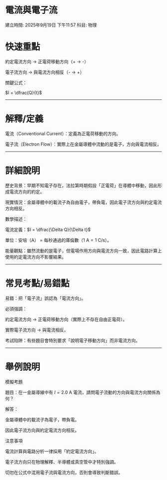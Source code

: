 # 電流與電子流

建立時間: 2025年9月19日 下午11:57
科目: 物理

# 快速重點

約定電流方向 → 正電荷移動方向（+ → -）

電子流方向 → 與電流方向相反（- → +）

關鍵公式：

$I = \dfrac{Q}{t}$

---

# 解釋/定義

電流（Conventional Current）：定義為正電荷移動的方向。

電子流（Electron Flow）：實際上在金屬導體中流動的是電子，方向與電流相反。

---

# 詳細說明

歷史背景：早期不知電子存在，法拉第時期假設「正電荷」在導體中移動，因此形成電流方向的約定。

現實情況：金屬導體中的載流子為自由電子，帶負電，因此電子流方向與約定電流方向相反。

數學描述：

電流定義：$I = \dfrac{\Delta Q}{\Delta t}$

單位：安培（$\mathrm{A}$） = 每秒通過的庫倫數（$1 \ \mathrm{A} = 1 \ \mathrm{C/s}$）。

能量觀點：雖然流動的是電子，但電場作用方向與電流方向一致，因此電路計算上使用約定電流方向不影響結果。

---

# 常見考點/易錯點

易錯：把「電子流」誤認為「電流方向」。

必須強調：

約定電流方向 → 正電荷移動方向（實際上不存在自由正電荷）。

實際電子流方向 → 與電流相反。

考試陷阱：有些題目會特別要求「說明電子移動方向」而非電流方向。

---

# 舉例說明

模擬考題

題目：在一金屬導線中有 $I = 2.0 \ \mathrm{A}$ 電流，請問電子流動的方向與電流方向關係為何？

解答：

金屬導體中的載流子為電子，帶負電。

因此電子流方向與約定電流方向相反。

注意事項

電流計算與電路分析一律採用「約定電流方向」。

電子流方向只在物理解釋、半導體或真空管中才特別強調。

切勿在公式中混用電子流與電流方向，否則會導致判斷錯誤。
